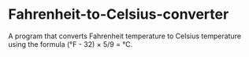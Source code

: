 # Fahrenheit-to-Celsius-converter
A program that converts Fahrenheit temperature to Celsius temperature using the formula (°F - 32) × 5/9 = °C.
